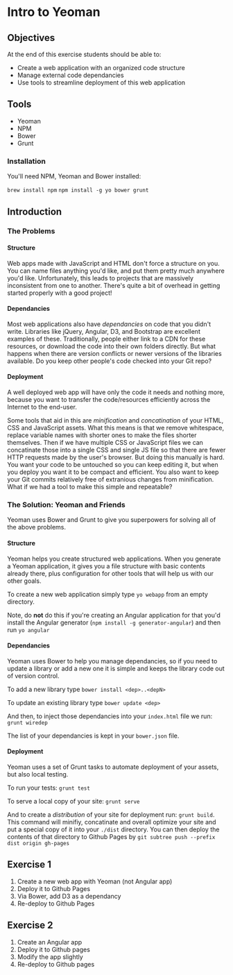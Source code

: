 # Intro to Yeoman

## Objectives

At the end of this exercise students should be able to:

- Create a web application with an organized code structure
- Manage external code dependancies
- Use tools to streamline deployment of this web application

## Tools

- Yeoman
- NPM
- Bower
- Grunt

### Installation

You'll need NPM, Yeoman and Bower installed:

`brew install npm`
`npm install -g yo bower grunt`

## Introduction

### The Problems

#### Structure

Web apps made with JavaScript and HTML don't force a structure on you. You can name files anything you'd like, and put them pretty much anywhere you'd like. Unfortunately, this leads to projects that are massively inconsistent from one to another. There's quite a bit of overhead in getting started properly with a good project!

#### Dependancies

Most web applications also have *dependancies* on code that you didn't write. Libraries like jQuery, Angular, D3, and Bootstrap are excellent examples of these. Traditionally, people either link to a CDN for these resources, or download the code into their own folders directly. But what happens when there are version conflicts or newer versions of the libraries available. Do you keep other people's code checked into your Git repo?

#### Deployment

A well deployed web app will have only the code it needs and nothing more, because you want to transfer the code/resources efficiently across the Internet to the end-user.

Some tools that aid in this are *minification* and *concatination* of your HTML, CSS and JavaScript assets. What this means is that we remove whitespace, replace variable names with shorter ones to make the files shorter themselves. Then if we have multiple CSS or JavaScript files we can concatinate those into a single CSS and single JS file so that there are fewer HTTP requests made by the user's browser. But doing this manually is hard. You want your code to be untouched so you can keep editing it, but when you deploy you want it to be compact and efficient. You also want to keep your Git commits relatively free of extranious changes from minification. What if we had a tool to make this simple and repeatable?

### The Solution: Yeoman and Friends

Yeoman uses Bower and Grunt to give you superpowers for solving all of the above problems.

#### Structure

Yeoman helps you create structured web applications. When you generate a Yeoman application, it gives you a file structure with basic contents already there, plus configuration for other tools that will help us with our other goals.

To create a new web application simply type `yo webapp` from an empty directory.

Note, do **not** do this if you're creating an Angular application for that you'd install the Angular generator (`npm install -g generator-angular`) and then run `yo angular`

#### Dependancies

Yeoman uses Bower to help you manage dependancies, so if you need to update a library or add a new one it is simple and keeps the library code out of version control.

To add a new library type `bower install <dep>..<depN>`

To update an existing library type `bower update <dep>`

And then, to inject those dependancies into your `index.html` file we run: `grunt wiredep`

The list of your dependancies is kept in your `bower.json` file.

#### Deployment

Yeoman uses a set of Grunt tasks to automate deployment of your assets, but also local testing.

To run your tests: `grunt test`

To serve a local copy of your site: `grunt serve`

And to create a *distribution* of your site for deployment run: `grunt build`. This command will minifiy, concatinate and overall optimize your site and put a special copy of it into your `./dist` directory. You can then deploy the contents of that directory to Github Pages by `git subtree push --prefix dist origin gh-pages`


## Exercise 1

1. Create a new web app with Yeoman (not Angular app)
2. Deploy it to Github Pages
3. Via Bower, add D3 as a dependancy
4. Re-deploy to Github Pages

## Exercise 2

1. Create an Angular app
2. Deploy it to Github pages
3. Modify the app slightly
4. Re-deploy to Github pages
